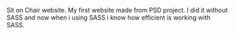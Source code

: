 Sit on Chair website. My first website made from PSD project. I did it without SASS and now when i using SASS i know how efficient is working with SASS.
